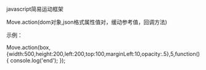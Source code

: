   javascript简易运动框架

  Move.action(dom对象,json格式属性值对，缓动参考值，回调方法)

  示例：
  
  
  Move.action(box,{width:500,height:200,left:200,top:100,marginLeft:10,opacity:.5},5,function(){
            console.log('end');
   });



